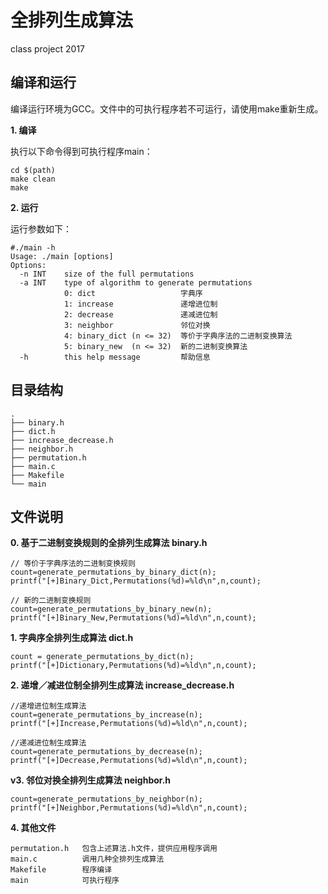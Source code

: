 # 全排列生成算法
class project 2017

## 编译和运行

编译运行环境为GCC。文件中的可执行程序若不可运行，请使用make重新生成。

**1. 编译**

执行以下命令得到可执行程序main：

```
cd $(path)
make clean
make
```

**2. 运行**

运行参数如下：

```
#./main -h
Usage: ./main [options]
Options:
  -n INT    size of the full permutations
  -a INT    type of algorithm to generate permutations
            0: dict                   字典序
            1: increase               递增进位制
            2: decrease               递减进位制
            3: neighbor               邻位对换
            4: binary_dict (n <= 32)  等价于字典序法的二进制变换算法
            5: binary_new  (n <= 32)  新的二进制变换算法
  -h        this help message         帮助信息

```


## 目录结构

```
.
├── binary.h
├── dict.h
├── increase_decrease.h
├── neighbor.h
├── permutation.h
├── main.c
├── Makefile
└── main
```

## 文件说明

**0. 基于二进制变换规则的全排列生成算法 binary.h**

```
// 等价于字典序法的二进制变换规则
count=generate_permutations_by_binary_dict(n);
printf("[+]Binary_Dict,Permutations(%d)=%ld\n",n,count);

// 新的二进制变换规则
count=generate_permutations_by_binary_new(n);
printf("[+]Binary_New,Permutations(%d)=%ld\n",n,count);
```

**1. 字典序全排列生成算法 dict.h**

```
count = generate_permutations_by_dict(n);
printf("[+]Dictionary,Permutations(%d)=%ld\n",n,count);
```

**2. 递增／减进位制全排列生成算法 increase_decrease.h**

```
//递增进位制生成算法
count=generate_permutations_by_increase(n);
printf("[+]Increase,Permutations(%d)=%ld\n",n,count);

//递减进位制生成算法
count=generate_permutations_by_decrease(n);
printf("[+]Decrease,Permutations(%d)=%ld\n",n,count);
```

**v3. 邻位对换全排列生成算法 neighbor.h**

```
count=generate_permutations_by_neighbor(n);
printf("[+]Neighbor,Permutations(%d)=%ld\n",n,count);
```

**4. 其他文件**

```
permutation.h   包含上述算法.h文件，提供应用程序调用
main.c          调用几种全排列生成算法
Makefile        程序编译
main            可执行程序
```
